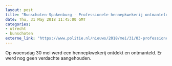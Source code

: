 ```yaml
---
layout: post
title: "Bunschoten-Spakenburg - Professionele hennepkwekerij ontmanteld"
date: Thu, 31 May 2018 11:45:00 GMT
categories: 
- utrecht 
- bunschoten 
externe_link: "https://www.politie.nl/nieuws/2018/mei/31/03-professionele-hennepkwekerij-ontmanteld.html"
---
```


Op woensdag 30 mei werd een hennepkwekerij ontdekt en ontmanteld. Er werd nog geen verdachte aangehouden.

